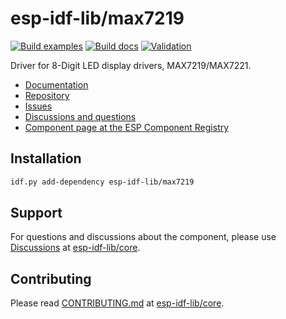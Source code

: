 # esp-idf-lib/max7219

[![Build examples](https://github.com/esp-idf-lib/max7219/actions/workflows//build.yml/badge.svg)](https://github.com/esp-idf-lib/max7219/actions/workflows//build.yml)
[![Build docs](https://github.com/esp-idf-lib/max7219/actions/workflows//build-docs.yml/badge.svg)](https://github.com/esp-idf-lib/max7219/actions/workflows//build-docs.yml)
[![Validation](https://github.com/esp-idf-lib/max7219/actions/workflows//validate-component.yml/badge.svg)](https://github.com/esp-idf-lib/max7219/actions/workflows//validate-component.yml)

Driver for 8-Digit LED display drivers, MAX7219/MAX7221.

* [Documentation](https://esp-idf-lib.github.io/max7219/)
* [Repository](https://github.com/esp-idf-lib/max7219)
* [Issues](https://github.com/esp-idf-lib/max7219/issues)
* [Discussions and questions](https://github.com/esp-idf-lib/core/discussions)
* [Component page at the ESP Component Registry](https://components.espressif.com/components/esp-idf-lib/max7219)

## Installation

```sh
idf.py add-dependency esp-idf-lib/max7219
```

## Support

For questions and discussions about the component, please use
[Discussions](https://github.com/esp-idf-lib/core/discussions)
at [esp-idf-lib/core](https://github.com/esp-idf-lib/core).

## Contributing

Please read [CONTRIBUTING.md](https://github.com/esp-idf-lib/core/blob/main/CONTRIBUTING.md)
at [esp-idf-lib/core](https://github.com/esp-idf-lib/core).
